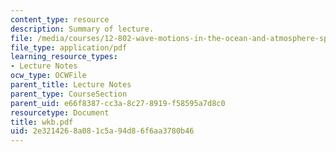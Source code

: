 ```yaml
---
content_type: resource
description: Summary of lecture.
file: /media/courses/12-802-wave-motions-in-the-ocean-and-atmosphere-spring-2004/2e3214268a081c5a94d86f6aa3780b46_wkb.pdf
file_type: application/pdf
learning_resource_types:
- Lecture Notes
ocw_type: OCWFile
parent_title: Lecture Notes
parent_type: CourseSection
parent_uid: e66f8387-cc3a-8c27-8919-f58595a7d8c0
resourcetype: Document
title: wkb.pdf
uid: 2e321426-8a08-1c5a-94d8-6f6aa3780b46
---
```


